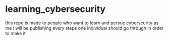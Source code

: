 # learning_cybersecurity
this repo is made to people who want to learn and persue cyberscurity as me 
  i will be publishing every steps one individual should go through in order to make it 

